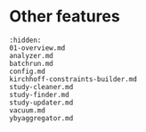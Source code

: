 [//]: # (Index used by Sphinx to generate correct PDF tree)
# Other features

```{toctree}
:hidden:
01-overview.md
analyzer.md
batchrun.md
config.md
kirchhoff-constraints-builder.md
study-cleaner.md
study-finder.md
study-updater.md
vacuum.md
ybyaggregator.md
```